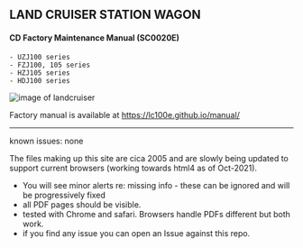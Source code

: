 
## LAND CRUISER STATION WAGON
#### CD Factory Maintenance Manual (SC0020E)

	- UZJ100 series
	- FZJ100, 105 series
	- HZJ105 series
	- HDJ100 series


![image of landcruiser](https://i.imgur.com/vKBx6Zz.jpg)


Factory manual is available at https://lc100e.github.io/manual/


---
known issues:
none

The files making up this site are cica 2005 and are slowly being updated to support current browsers (working towards html4 as of Oct-2021).
- You will see minor alerts re: missing info - these can be ignored and will be progressively fixed
- all PDF pages should be visible.
- tested with Chrome and safari.  Browsers handle PDFs different but both work.
- if you find any issue you can open an Issue against this repo.


